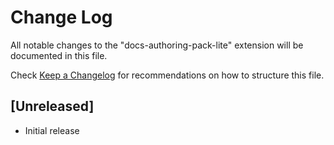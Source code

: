 # Change Log

All notable changes to the "docs-authoring-pack-lite" extension will be documented in this file.

Check [Keep a Changelog](http://keepachangelog.com/) for recommendations on how to structure this file.

## [Unreleased]

- Initial release